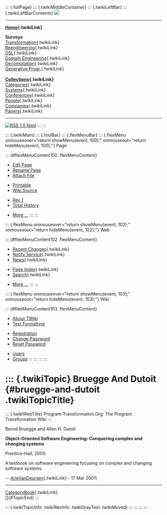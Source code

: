 ::: {.fullPage}
::: {.twikiMiddleContainer}
::: {.twikiLeftBar}
::: {.twikiLeftBarContents}
![](../pub/transformation.gif)

------------------------------------------------------------------------

**[Home](WebHome){.twikiLink}**

**Surveys**\
[Transformation](ProgramTransformation){.twikiLink}\
[Reengineering](ReengineeringWiki){.twikiLink}\
[DSL](DomainSpecificLanguages){.twikiLink}\
[Domain Engineering](DomainEngineering){.twikiLink}\
[Decompilation](DeCompilation){.twikiLink}\
[Generative Progr.](GenerativeProgrammingWiki){.twikiLink}\
\
**[Collections](CategoryCollection){.twikiLink}**\
[Categories](CategoryCategory){.twikiLink}\
[Systems](TransformationSystems){.twikiLink}\
[Conferences](TransformationConferences){.twikiLink}\
[People](TransformationPeople){.twikiLink}\
[Companies](TransformationCompanies){.twikiLink}\
[Papers](CategoryPaper){.twikiLink}

------------------------------------------------------------------------

[![](../pub/rss.gif "RSS 1.0 feed")](WebRss@skin=rss)
:::
:::

::: {.twikiMain}
::: {.toolBar}
::: {.flexMenuBar}
::: {.flexMenu onmouseover="return showMenu(event, 100);" onmouseout="return hideMenu(event, 100);"}
Page

::: {#flexMenuContent100 .flexMenuContent}
-   [Edit
    Page](http://www.program-transformation.org/edit/Transform/BrueggeAndDutoit?t=1536826436)
-   [Rename
    Page](http://www.program-transformation.org/rename/Transform/BrueggeAndDutoit)
-   [Attach
    File](http://www.program-transformation.org/attach/Transform/BrueggeAndDutoit)

<!-- -->

-   [Printable](http://www.program-transformation.org/view/Transform/BrueggeAndDutoit?skin=print.pattern)
-   [Wiki
    Source](http://www.program-transformation.org/view/Transform/BrueggeAndDutoit?skin=text&raw=on&contenttype=text/plain)

<!-- -->

-   [Rev
    1](http://www.program-transformation.org/view/Transform/BrueggeAndDutoit?rev=1.1)
-   [Total
    History](http://www.program-transformation.org/rdiff/Transform/BrueggeAndDutoit)

<!-- -->

-   [More
    \...](http://www.program-transformation.org/oops/Transform/BrueggeAndDutoit?template=oopsmore&param1=1.1&param2=1.1)
:::
:::

::: {.flexMenu onmouseover="return showMenu(event, 102);" onmouseout="return hideMenu(event, 102);"}
Web

::: {#flexMenuContent102 .flexMenuContent}
-   [Recent Changes](WebChanges){.twikiLink}
-   [Notify Service](WebNotify){.twikiLink}
-   [News](WebNews){.twikiLink}

<!-- -->

-   [Page Index](WebIndex){.twikiLink}
-   [Search](WebSearch){.twikiLink}

<!-- -->

-   [More
    \...](http://www.program-transformation.org/oops/Transform/BrueggeAndDutoit?template=oopsmore&param1=1.1&param2=1.1)
:::
:::

::: {.flexMenu onmouseover="return showMenu(event, 103);" onmouseout="return hideMenu(event, 103);"}
Wiki

::: {#flexMenuContent103 .flexMenuContent}
-   [About
    TWiki](http://www.program-transformation.org/view/TWiki/WebHome)
-   [Text
    Formatting](http://www.program-transformation.org/view/TWiki/TextFormattingRules)

<!-- -->

-   [Registration](http://www.program-transformation.org/view/TWiki/TWikiRegistration)
-   [Change
    Password](http://www.program-transformation.org/view/TWiki/ChangePassword)
-   [Reset
    Password](http://www.program-transformation.org/view/TWiki/ResetPassword)

<!-- -->

-   [Users](http://www.program-transformation.org/view/Main/TWikiUsers)
-   [Groups](http://www.program-transformation.org/view/Main/TWikiGroups)
:::
:::
:::
:::

::: {.twikiTopic}
Bruegge And Dutoit {#bruegge-and-dutoit .twikiTopicTitle}
==================

::: {.twikiWebTitle}
Program-Transformation.Org: The Program Transformation Wiki
:::

Bernd Bruegge and Allen H. Dutoit

**Object-Oriented Software Engineering: Conquering complex and changing
systems**

Prentice-Hall, 2000.

A textbook on software engineering focusing on complex and changing
software systems.

\-- [ArieVanDeursen](ArieVanDeursen){.twikiLink} - 17 Mar 2001\

------------------------------------------------------------------------

[CategoryBook](CategoryBook){.twikiLink}\
[]{#TopicEnd}
:::

::: {.twikiTopicInfo .twikiRevInfo .twikiGrayText .twikiMoved}
:::
:::
:::
:::

